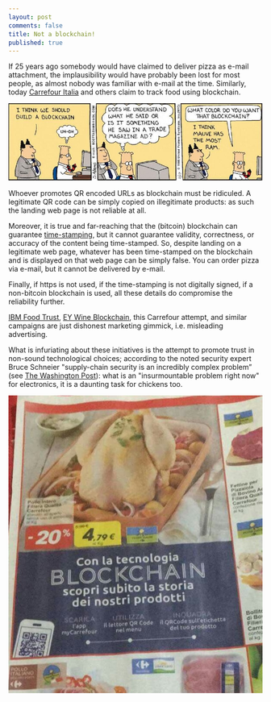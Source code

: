 ```yaml
---
layout: post
comments: false
title: Not a blockchain!
published: true
---
```


If 25 years ago somebody would have claimed to deliver pizza as e-mail
attachment, the implausibility would have probably been lost for most
people, as almost nobody was familiar with e-mail at the time. Similarly,
today [Carrefour Italia](http://blockchain.carrefour.it/?lot=315123&skunr=PRD100023&shelflifedate=17.10.2018) and others claim to track food using blockchain.

[![Dilbert blockchain](/images/dilbert-blockchain.jpg)](http://blog.dilbert.com/2018/05/09/all-of-the-dilbert-comics-on-blockchain-bitcoin-or-cryptocurrency/)

Whoever promotes QR encoded URLs as blockchain must be ridiculed.
A legitimate QR code can be simply copied on illegitimate products:
as such the landing web page is not reliable at all.

Moreover, it is true and far-reaching that the (bitcoin) blockchain can
guarantee [time-stamping](https://opentimestamps.org/), but it cannot
guarantee validity, correctness, or accuracy of the content being
time-stamped. So, despite landing on a legitimate web page, whatever has
been time-stamped on the blockchain and is displayed on that web page
can be simply false.
You can order pizza via e-mail, but it cannot be delivered by e-mail.

Finally, if https is not used, if the time-stamping is not digitally signed,
if a non-bitcoin blockchain is used,
all these details do compromise the reliability further.

[IBM Food Trust](https://www.ibm.com/blockchain/solutions/food-trust),
[EY Wine Blockchain](https://www.ey.com/it/it/services/advisory/ey-blockchain),
this Carrefour attempt, and similar campaigns are just
dishonest marketing gimmick, i.e. misleading advertising.

What is infuriating about these initiatives is the attempt to promote trust
in non-sound technological choices;
according to the noted security expert Bruce Schneier
"supply-chain security is an incredibly complex problem”
(see [The Washington Post](https://www.washingtonpost.com/news/posteverything/wp/2018/05/08/banning-chinese-phones-wont-fix-security-problems-with-our-electronic-supply-chain)):
what is an "insurmountable problem right now" for electronics,
it is a daunting task for chickens too.

![chicken blockchain](/images/chicken-blockchain.jpg)
